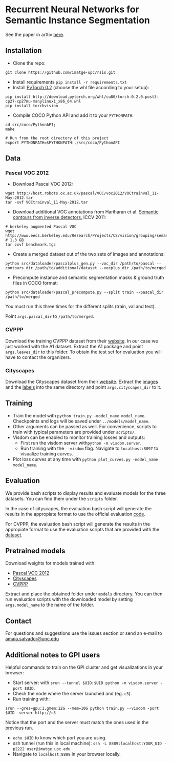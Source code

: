 # Recurrent Neural Networks for Semantic Instance Segmentation

See the paper in arXiv [here](https://arxiv.org/pdf/1712.00617.pdf).

## Installation
- Clone the repo:

```shell
git clone https://github.com/imatge-upc/rsis.git
```

- Install requirements ```pip install -r requirements.txt``` 
- Install [PyTorch 0.2](http://pytorch.org/) (choose the whl file according to your setup):

```shell
pip install http://download.pytorch.org/whl/cu80/torch-0.2.0.post3-cp27-cp27mu-manylinux1_x86_64.whl  
pip install torchvision
```

- Compile COCO Python API and add it to your ```PYTHONPATH```:

```shell
cd src/coco/PythonAPI;
make
```

```shell
# Run from the root directory of this project
export PYTHONPATH=$PYTHONPATH:./src/coco/PythonAPI
```

## Data

### Pascal VOC 2012

- Download Pascal VOC 2012:

```shell
wget http://host.robots.ox.ac.uk/pascal/VOC/voc2012/VOCtrainval_11-May-2012.tar
tar -xvf VOCtrainval_11-May-2012.tar
```
- Download additional VOC annotations from Hariharan et al. [Semantic contours from inverse detectors.](http://home.bharathh.info/pubs/pdfs/BharathICCV2011.pdf) ICCV 2011:

```shell
# berkeley augmented Pascal VOC
wget http://www.eecs.berkeley.edu/Research/Projects/CS/vision/grouping/semantic_contours/benchmark.tgz # 1.3 GB
tar zxvf benchmark.tgz
```

- Create a merged dataset out of the two sets of images and annotations: 
```
python src/dataloader/pascalplus_gen.py --voc_dir /path/to/pascal --contours_dir /path/to/additional/dataset --vocplus_dir /path/to/merged
```
- Precompute instance and semantic segmentation masks & ground truth files in COCO format:

```
python src/dataloader/pascal_precompute.py --split train --pascal_dir /path/to/merged
``` 

You must run this three times for the different splits (train, val and test).

Point ```args.pascal_dir``` to ```/path/to/merged```.

### CVPPP

Download the training CVPPP dataset from their [website](https://www.plant-phenotyping.org/datasets-download). In our case we just worked with the A1 dataset. Extract the A1 package and point ```args.leaves_dir``` to this folder.  To obtain the test set for evaluation you will have to contact the organizers.

### Cityscapes

Download the Cityscapes dataset from their [website](https://www.cityscapes-dataset.com/downloads/). Extract the [images](https://www.cityscapes-dataset.com/file-handling/?packageID=3) and the [labels](https://www.cityscapes-dataset.com/file-handling/?packageID=1) into the same directory and point ```args.cityscapes_dir``` to it.


## Training

- Train the model with ```python train.py -model_name model_name```. Checkpoints and logs will be saved under ```../models/model_name```. 
- Other arguments can be passed as well. For convenience, scripts to train with typical parameters are provided under ```scripts/```.
- Visdom can be enabled to monitor training losses and outputs:
	- First run the visdom server with```python -m visdom.server```.
	- Run training with the ```--visdom``` flag. Navigate to ```localhost:8097``` to visualize training curves.
- Plot loss curves at any time with ```python plot_curves.py -model_name model_name```.

## Evaluation

We provide bash scripts to display results and evaluate models for the three datasets. You can find them under the ```scripts``` folder.

In the case of cityscapes, the evaluation bash script will generate the results in the appropiate format to use the official evaluation [code](https://github.com/mcordts/cityscapesScripts). 

For CVPPP, the evaluation bash script will generate the results in the appropiate format to use the evaluation scripts that are provided with the [dataset](https://www.plant-phenotyping.org/datasets-download).

## Pretrained models

Download weights for models trained with:

- [Pascal VOC 2012](https://mega.nz/#!988QkDZS!3Mnn_A3XnhynEfsfPGKDUAPRmAMtFqyIf_0xrxU0obU)
- [Cityscapes](https://mega.nz/#!UhEESZ4a!UByeXh91wncbmJu-UaKJgpoZF5_KkuWEveTRxaKIxAE)
- [CVPPP](https://mega.nz/#!F5lBgJSD!DzOzaq6NBWPgLzVgPD1n9AmMmfNNmXLs0FguSUOhmO0)

Extract and place the obtained folder under ```models``` directory. 
You can then run evaluation scripts with the downloaded model by setting ```args.model_name``` to the name of the folder.

## Contact

For questions and suggestions use the issues section or send an e-mail to amaia.salvador@upc.edu

## Additional notes to GPI users	

Helpful commands to train on the GPI cluster and get visualizations in your browser:

- Start server: with ```srun --tunnel $UID:$UID python -m visdom.server -port $UID```. 
- Check the node where the server launched and (eg. ```c3```).
- Run training with: 
```
srun --gres=gpu:1,gmem:12G --mem=10G python train.py --visdom -port $UID -server http://c3
``` 
  Notice that the port and the server must match the ones used in the previous run.
- ```echo $UID``` to know which port you are using.
- ssh tunnel (run this in local machine): ```ssh -L 8889:localhost:YOUR_UID -p2222 user@imatge.upc.edu```.
- Navigate to ```localhost:8889``` in your browser locally.
